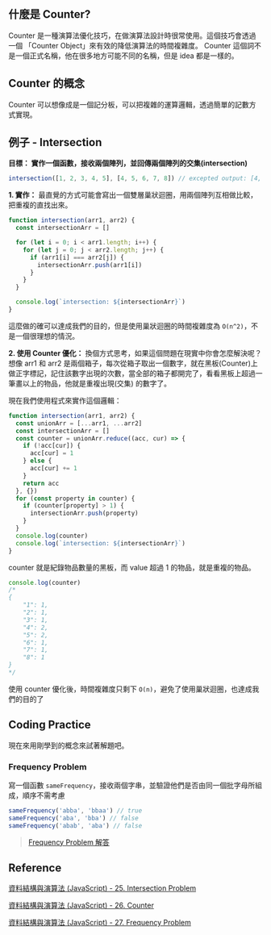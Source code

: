## 什麼是 Counter?

Counter 是一種演算法優化技巧，在做演算法設計時很常使用。這個技巧會透過一個 「Counter Object」來有效的降低演算法的時間複雜度。 
Counter 這個詞不是一個正式名稱，他在很多地方可能不同的名稱，但是 idea 都是一樣的。

## Counter 的概念

Counter 可以想像成是一個記分板，可以把複雜的運算邏輯，透過簡單的記數方式實現。

## 例子 - Intersection

**目標： 實作一個函數，接收兩個陣列，並回傳兩個陣列的交集(intersection)**

```js
intersection([1, 2, 3, 4, 5], [4, 5, 6, 7, 8]) // excepted output: [4, 5]
```

**1. 實作：**
最直覺的方式可能會寫出一個雙層巢狀迴圈，用兩個陣列互相做比較，把重複的直找出來。

```js
function intersection(arr1, arr2) {
  const intersectionArr = []

  for (let i = 0; i < arr1.length; i++) {
    for (let j = 0; j < arr2.length; j++) {
      if (arr1[i] === arr2[j]) {
        intersectionArr.push(arr1[i])
      }
    }
  }

  console.log(`intersection: ${intersectionArr}`)
}
```

這麼做的確可以達成我們的目的，但是使用巢狀迴圈的時間複雜度為 `O(n^2)`，不是一個很理想的情況。

**2. 使用 Counter 優化：**
換個方式思考，如果這個問題在現實中你會怎麼解決呢？
想像 arr1 和 arr2 是兩個箱子，每次從箱子取出一個數字，就在黑板(Counter)上做正字標記，記住該數字出現的次數，當全部的箱子都開完了，看看黑板上超過一筆畫以上的物品，他就是重複出現(交集) 的數字了。

現在我們使用程式來實作這個邏輯：

```js
function intersection(arr1, arr2) {
  const unionArr = [...arr1, ...arr2]
  const intersectionArr = []
  const counter = unionArr.reduce((acc, cur) => {
    if (!acc[cur]) {
      acc[cur] = 1
    } else {
      acc[cur] += 1
    }
    return acc
  }, {})
  for (const property in counter) {
    if (counter[property] > 1) {
      intersectionArr.push(property)
    }
  }
  console.log(counter)
  console.log(`intersection: ${intersectionArr}`)
}
```

counter 就是紀錄物品數量的黑板，而 value 超過 1 的物品，就是重複的物品。

```js
console.log(counter)
/*
{
    "1": 1,
    "2": 1,
    "3": 1,
    "4": 2,
    "5": 2,
    "6": 1,
    "7": 1,
    "8": 1
} 
*/
```

使用 counter 優化後，時間複雜度只剩下 `O(n)`，避免了使用巢狀迴圈，也達成我們的目的了

## Coding Practice

現在來用剛學到的概念來試著解題吧。

### Frequency Problem

寫一個函數 `sameFrequency`，接收兩個字串，並驗證他們是否由同一個批字母所組成，順序不需考慮

```js
sameFrequency('abba', 'bbaa') // true
sameFrequency('aba', 'bba') // false
sameFrequency('abab', 'aba') // false
```

> [Frequency Problem 解答](https://github.com/dylan237/algorithms-data-structures-notes/blob/master/02_algorithm-design/03_counter/1_frequency-problem.js)

## Reference

[資料結構與演算法 (JavaScript) - 25. Intersection Problem](https://www.udemy.com/course/algorithm-data-structure/learn/lecture/25117242#overview)

[資料結構與演算法 (JavaScript) - 26. Counter](https://www.udemy.com/course/algorithm-data-structure/learn/lecture/25117228#questions/15273382)

[資料結構與演算法 (JavaScript) - 27. Frequency Problem](https://www.udemy.com/course/algorithm-data-structure/learn/lecture/25117232#overview)
